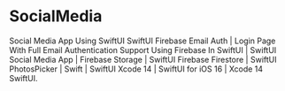 # SocialMedia

Social Media App Using SwiftUI
SwiftUI Firebase Email Auth | Login Page With Full Email Authentication Support Using Firebase In SwiftUI | SwiftUI Social Media App | Firebase Storage | SwiftUI Firebase Firestore | SwiftUI PhotosPicker | Swift | SwiftUI Xcode 14 | SwiftUI for iOS 16 | Xcode 14 SwiftUI.
